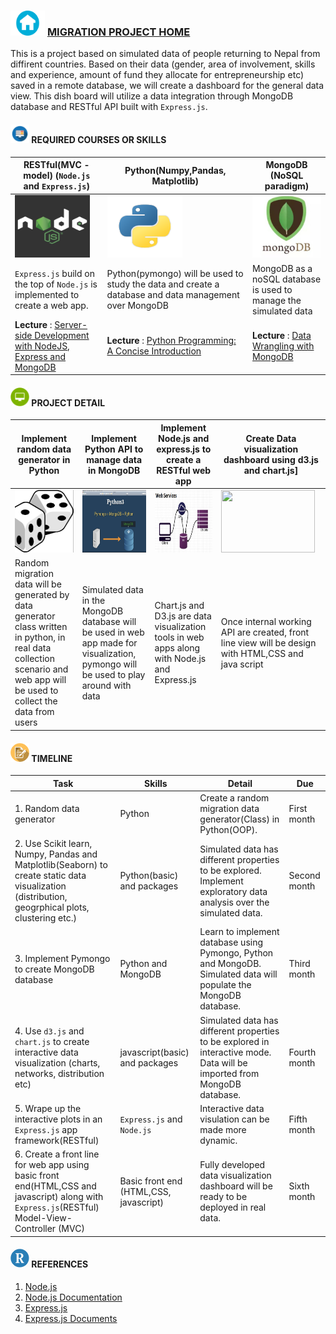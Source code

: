 ###  <img src = "sample/home.png" width="55" height="40" /> [MIGRATION PROJECT HOME](https://github.com/npdatax/migration)

This is a project based on simulated data of people returning to Nepal from diffirent countries. Based on their data (gender, area of involvement, skills and experience, amount of fund they allocate for entrepreneurship etc) saved in a remote database, we will create a dashboard for the general data view. This dish board will utilize a data integration through MongoDB database and RESTful API built with ```Express.js```.


####  <img src = "sample/lecture.png" width="30" height="30" />  REQUIRED COURSES OR SKILLS

|  RESTful(MVC -model) (```Node.js``` and ```Express.js```)  | Python(Numpy,Pandas, Matplotlib)| MongoDB (NoSQL paradigm)  | 
| --- | --- | --- | 
|<img src = "sample/node.jpg" width="120" height="100" /> | <img src = "sample/python.png" width="120" height="100" />  |<img src = "sample/mongo.png" width="120" height="100" /> |
|```Express.js``` build on the top of ```Node.js``` is implemented to create a web app. | Python(pymongo) will be used to study the data and create a database and data management over MongoDB | MongoDB as a noSQL database is used to manage the simulated data| 
|<b> Lecture </b>: [Server-side Development with NodeJS, Express and MongoDB](https://www.coursera.org/learn/server-side-nodejs) | <b> Lecture </b> : [Python Programming: A Concise Introduction](https://www.coursera.org/learn/python-programming-introduction) | <b> Lecture </b>: [Data Wrangling with MongoDB](https://in.udacity.com/course/data-wrangling-with-mongodb--ud032)| 


#### <img src = "sample/project.png" width="30" height="30" />  PROJECT DETAIL

| Implement random data generator in Python  | Implement Python API to manage data in MongoDB | Implement Node.js and express.js to create a RESTful web app| Create Data visualization dashboard using d3.js and chart.js] |
| --- | --- | --- | --- |
|<img src = "sample/random.png" width="150" height="100" /> | <img src = "sample/pymongo.jpg" width="150" height="100" />  |<img src = "sample/restful.jpg" width="150" height="100" /> | <img src = "https://anmolkoul.files.wordpress.com/2015/06/projectnew.gif" width="150" height="100" />| 
| Random migration data will be generated by data generator class written in python, in real data collection scenario and web app will be used to collect the data from users | Simulated data in the MongoDB database will be used in web app made for visualization, pymongo will be used to play around with data | Chart.js and D3.js are data visualization tools in web apps along with Node.js and Express.js | Once internal working API are created, front line view will be design with HTML,CSS and java script |

#### <img src = "sample/assign.png" width="30" height="30" />  TIMELINE

| Task  | Skills | Detail|  Due|
| --- | --- | --- | --- |
|1. Random data generator |Python  |Create a random migration data generator(Class) in Python(OOP). | First month| 
|2. Use Scikit learn, Numpy, Pandas and Matplotlib(Seaborn) to create static data visualization (distribution, geogrphical plots, clustering etc.) |Python(basic) and packages  |Simulated data has different properties to be explored. Implement exploratory data analysis over the simulated data. | Second month| 
|3. Implement Pymongo to create MongoDB database |Python and MongoDB  |Learn to implement database using Pymongo, Python and MongoDB. Simulated data will populate the MongoDB database.| Third month| 
|4. Use ```d3.js``` and ```chart.js``` to create interactive data visualization (charts, networks, distribution etc) |javascript(basic) and packages  |Simulated data has different properties to be explored in interactive mode. Data will be imported from MongoDB database. | Fourth month| 
|5. Wrape up the interactive plots in an ```Express.js``` app framework(RESTful) |```Express.js``` and ```Node.js```  | Interactive data visulation can be made more dynamic. | Fifth month| 
|6. Create a front line for web app using basic front end(HTML,CSS and javascript) along with ```Express.js```(RESTful) Model-View-Controller (MVC) |Basic front end (HTML,CSS, javascript)|Fully developed data visualization dashboard will be ready to be deployed in real data. |Sixth month| 




#### <img src = "sample/R.png" width="30" height="30" /> REFERENCES
1. [Node.js](https://nodejs.org/en/)
2. [Node.js Documentation](https://nodejs.org/dist/latest-v10.x/docs/api/)
3. [Express.js](https://expressjs.com/)
4. [Express.js Documents](https://expressjs.com/en/guide/routing.html)

